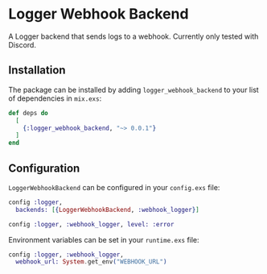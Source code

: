 # Logger Webhook Backend

A Logger backend that sends logs to a webhook. Currently only tested with Discord.

## Installation

The package can be installed by adding `logger_webhook_backend` to your list of dependencies in `mix.exs`:

```elixir
def deps do
  [
    {:logger_webhook_backend, "~> 0.0.1"}
  ]
end
```

## Configuration

`LoggerWebhookBackend` can be configured in your `config.exs` file:

```elixir
config :logger,
  backends: [{LoggerWebhookBackend, :webhook_logger}]

config :logger, :webhook_logger, level: :error
```

Environment variables can be set in your `runtime.exs` file:

```elixir
config :logger, :webhook_logger,
  webhook_url: System.get_env("WEBHOOK_URL")
```
